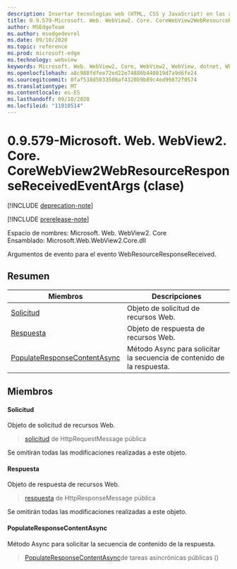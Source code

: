 ```yaml
---
description: Insertar tecnologías web (HTML, CSS y JavaScript) en las aplicaciones nativas con el control Microsoft Edge WebView2
title: 0.9.579-Microsoft. Web. WebView2. Core. CoreWebView2WebResourceResponseReceivedEventArgs
author: MSEdgeTeam
ms.author: msedgedevrel
ms.date: 09/10/2020
ms.topic: reference
ms.prod: microsoft-edge
ms.technology: webview
keywords: Microsoft. Web. WebView2, Core, WebView2, WebView, dotnet, WPF, WinForms, App, Edge, CoreWebView2, CoreWebView2Controller, control de explorador, Edge HTML, Microsoft. Web. WebView2. Core. CoreWebView2WebResourceResponseReceivedEventArgs
ms.openlocfilehash: a8c988fdfee72ed22e74886b440819d7a9d6fe24
ms.sourcegitcommit: 0faf538d5033508af4320b9b89c4ed99872f0574
ms.translationtype: MT
ms.contentlocale: es-ES
ms.lasthandoff: 09/10/2020
ms.locfileid: "11010514"
---
```

# 0.9.579-Microsoft. Web. WebView2. Core. CoreWebView2WebResourceResponseReceivedEventArgs (clase) 

[!INCLUDE [deprecation-note](../../includes/deprecation-note.md)]

[!INCLUDE [prerelease-note](../../includes/prerelease-note.md)]

Espacio de nombres: Microsoft. Web. WebView2. Core \
Ensamblado: Microsoft.Web.WebView2.Core.dll

Argumentos de evento para el evento WebResourceResponseReceived.

## Resumen

 Miembros                        | Descripciones
--------------------------------|---------------------------------------------
[Solicitud](#request) | Objeto de solicitud de recursos Web.
[Respuesta](#response) | Objeto de respuesta de recursos Web.
[PopulateResponseContentAsync](#populateresponsecontentasync) | Método Async para solicitar la secuencia de contenido de la respuesta.

## Miembros

#### Solicitud 

Objeto de solicitud de recursos Web.

> [solicitud](#request) de HttpRequestMessage pública

Se omitirán todas las modificaciones realizadas a este objeto.

#### Respuesta 

Objeto de respuesta de recursos Web.

> [respuesta](#response) de HttpResponseMessage pública

Se omitirán todas las modificaciones realizadas a este objeto.

#### PopulateResponseContentAsync 

Método Async para solicitar la secuencia de contenido de la respuesta.

> [PopulateResponseContentAsync](#populateresponsecontentasync)de tareas asincrónicas públicas ()

